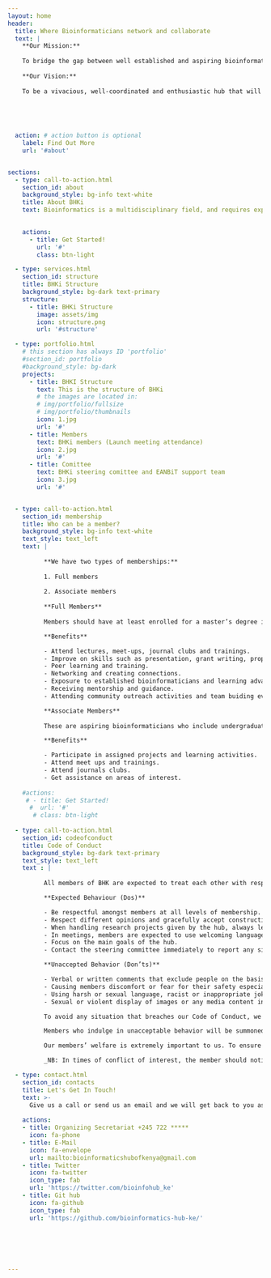 ```yaml
---
layout: home
header:
  title: Where Bioinformaticians network and collaborate
  text: | 
    **Our Mission:**
    
    To bridge the gap between well established and aspiring bioinformaticians through peer training and mentorship so as to enhance collaborations to foster quality scientific research and innovations and promote the sharing of data, skills and codes.
    
    **Our Vision:**
   
    To be a vivacious, well-coordinated and enthusiastic hub that will develop bioinformatics and skills set through creating awareness, collaborations and capacity development.

  
   

  
  action: # action button is optional
    label: Find Out More
    url: '#about'


sections:
  - type: call-to-action.html
    section_id: about
    background_style: bg-info text-white
    title: About BHKi
    text: Bioinformatics is a multidisciplinary field, and requires expertise in computer technology, biology, statistics and mathematics. Training in bioinformatics does not simply require formal training in each of these disciplines, but also the integration of this knowledge and coherent application thereof to problems in biology. Research in modern biology, similarly, requires cross application of knowledge in an integrated fashion. The multidisciplinary nature of bioinformatics involves integration of various disciplines such as computer science, biology, statistics and mathematics.Therefore, to address the requirement for multidisciplinary training in bioinformatics, the establishment of new training programs that combine the required constituent fields are needed. To nurture and promote bioinformatics research will require an organizational entity that can facilitate the integration of these disciplines, promote the integration of skills and allow productive intellectual exchange and discussion in addressing bioinformatics questions. In other words, an entity that can facilitate the formation of a critical mass in bioinformatics research expertise.The Bioinformatics Hub of Kenya represents such an entity that can develop and manage training in bioinformatics and computational biology and a space in which research in bioinformatics is practiced.
    

    actions:
      - title: Get Started!
        url: '#'
        class: btn-light

  - type: services.html
    section_id: structure
    title: BHKi Structure
    background_style: bg-dark text-primary
    structure:
      - title: BHKi Structure
        image: assets/img
        icon: structure.png
        url: '#structure'

  - type: portfolio.html
    # this section has always ID 'portfolio'
    #section_id: portfolio
    #background_style: bg-dark
    projects:
      - title: BHKI Structure
        text: This is the structure of BHKi
        # the images are located in:
        # img/portfolio/fullsize
        # img/portfolio/thumbnails
        icon: 1.jpg
        url: '#'
      - title: Members
        text: BHKi members (Launch meeting attendance)
        icon: 2.jpg
        url: '#'
      - title: Comittee
        text: BHKi steering comittee and EANBiT support team
        icon: 3.jpg
        url: '#'


  - type: call-to-action.html
    section_id: membership
    title: Who can be a member?
    background_style: bg-info text-white
    text_style: text_left
    text: |
      
          **We have two types of memberships:**
          
          1. Full members
          
          2. Associate members
          
          **Full Members**
          
          Members should have at least enrolled for a master’s degree in Bioinformatics, Data Science or its equivalent.The members are expected to participate in assigned projects, mentor aspiring bioinformaticians, do presentations on their completed or ongoing projects, attend meet ups and trainings and attend journals clubs.

          **Benefits**

          - Attend lectures, meet-ups, journal clubs and trainings.
          - Improve on skills such as presentation, grant writing, proposal writing and manuscript writing.
          - Peer learning and training.
          - Networking and creating connections.
          - Exposure to established bioinformaticians and learning advanced bioinformatics skills.
          - Receiving mentorship and guidance.
          - Attending community outreach activities and team buiding events.

          **Associate Members**
          
          These are aspiring bioinformaticians who include undergraduates, diploma students and researchers with keen interest in Bioinformatics. They should be willing to follow the rules and regulations of the hub and be able to perform tasks assigned to them.

          **Benefits**

          - Participate in assigned projects and learning activities.
          - Attend meet ups and trainings.
          - Attend journals clubs.
          - Get assistance on areas of interest.
    
    #actions:
     # - title: Get Started!
      #  url: '#'
       # class: btn-light
    
  - type: call-to-action.html
    section_id: codeofconduct
    title: Code of Conduct
    background_style: bg-dark text-primary
    text_style: text_left
    text : | 
          
          All members of BHK are expected to treat each other with respect and courtesy. All interactions in meet-ups, training and workshops should be professional regardless of platform; either in person or online or in outreach events and retreats organized by the hub. To exercise a positive and professional environment we advise our members to practice the following behaviors;

          **Expected Behaviour (Dos)**

          - Be respectful amongst members at all levels of membership.
          - Respect different opinions and gracefully accept constructive feedback 
          - When handling research projects given by the hub, always leave room for improvement and invite positive criticism   
          - In meetings, members are expected to use welcoming language and encourage interactions among peers.
          - Focus on the main goals of the hub.
          - Contact the steering committee immediately to report any situation that causes you or other members any kinds of discomfort in our community.There is an option of reporting anonymously and the steering committee will keep all reports confidential to prevent retaliation.

          **Unaccepted Behavior (Don’ts)**

          - Verbal or written comments that exclude people on the basis of membership to this community or a specific group.
          - Causing members discomfort or fear for their safety especially through stalking, intimidation, harassment or bullying.
          - Using harsh or sexual language, racist or inappropriate jokes.
          - Sexual or violent display of images or any media content in any community forums.

          To avoid any situation that breaches our Code of Conduct, we advise our members to not post anything that doesn’t pertain to the hub on our online platform (Slack) or community forum without any approval from the community organisers.

          Members who indulge in unacceptable behavior will be summoned personally by a member of the steering committee and will be asked to stop immediately. In case of an event (training, meet-up or workshop), members who breach our Code of Conduct will be immediately asked by the organisers to leave the event and can be banned from three consecutive events based on the severity of their actions. 

          Our members’ welfare is extremely important to us. To ensure this, we invite our members to uphold our Code of Conduct and help us create a community that is safe and welcoming for everyone. 

          _NB: In times of conflict of interest, the member should notify the steering committee so that they can act appropriately._

  - type: contact.html
    section_id: contacts
    title: Let's Get In Touch!
    text: >-
      Give us a call or send us an email and we will get back to you as soon as possible!
    
    actions:
    - title: Organizing Secretariat +245 722 *****
      icon: fa-phone
    - title: E-Mail
      icon: fa-envelope
      url: mailto:bioinformaticshubofkenya@gmail.com
    - title: Twitter
      icon: fa-twitter
      icon_type: fab
      url: 'https://twitter.com/bioinfohub_ke'
    - title: Git hub
      icon: fa-github
      icon_type: fab
      url: 'https://github.com/bioinformatics-hub-ke/'

  
    

  

---
```




